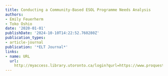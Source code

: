 ```yaml
---
title: Conducting a Community-Based ESOL Programme Needs Analysis
authors:
- Emily Feuerherm
- Toko Oshio
date: '2020-01-01'
publishDate: '2024-10-10T14:22:52.760280Z'
publication_types:
- article-journal
publication: '*ELT Journal*'
links:
- name: URL
  url: 
    http://myaccess.library.utoronto.ca/login?qurl=https://www.proquest.com/docview/2488216936?accountid=14771&bdid=38382&_bd=83QwA%2Brg930oLOLnMsEyak2YNqk%3D
---
```

